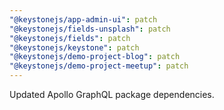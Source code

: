 ```yaml
---
"@keystonejs/app-admin-ui": patch
"@keystonejs/fields-unsplash": patch
"@keystonejs/fields": patch
"@keystonejs/keystone": patch
"@keystonejs/demo-project-blog": patch
"@keystonejs/demo-project-meetup": patch
---
```


Updated Apollo GraphQL package dependencies.
